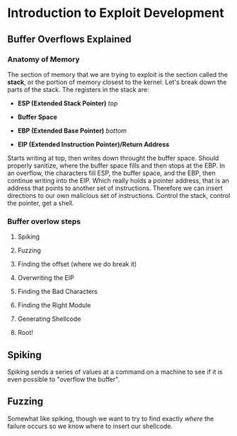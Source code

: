 # Introduction to Exploit Development

## Buffer Overflows Explained

### Anatomy of Memory

The section of memory that we are trying to exploit is the section called
the **stack**, or the portion of memory closest to the kernel. Let's break
down the parts of the stack. The registers in the stack are:

- **ESP (Extended Stack Pointer)** *top*

- **Buffer Space**

- **EBP (Extended Base Pointer)** *bottom*

- **EIP (Extended Instruction Pointer)/Return Address**

Starts writing at top, then writes down throught the buffer space. Should
properly sanitize, where the buffer space fills and then stops at the EBP.
In an overflow, the characters fill ESP, the buffer space, and the EBP,
then continue writing into the EIP. Which really holds a pointer address,
that is an address that points to another set of instructions. Therefore
we can insert directions to our own malicious set of instructions. Control
the stack, control the pointer, get a shell. 

### Buffer overlow steps

1. Spiking

2. Fuzzing

3. Finding the offset (where we do break it)

4. Overwriting the EIP

5. Finding the Bad Characters

6. Finding the Right Module

7. Generating Shellcode

8. Root!

## Spiking

Spiking sends a series of values at a command on a machine to see if it is
even possible to "overflow the buffer". 

## Fuzzing

Somewhat like spiking, though we want to try to find exactly *where* the
failure occurs so we know where to insert our shellcode.
